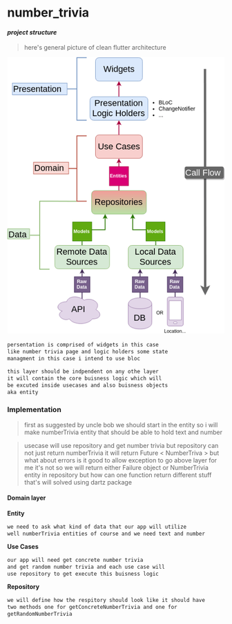 # number_trivia

#### *project structure*
> here's general picture of clean flutter architecture

![](./pics/general_cleran_flutter_architecture.webp)

```
persentation is comprised of widgets in this case
like number trivia page and logic holders some state
managment in this case i intend to use bloc
```

```
this layer should be indpendent on any othe layer
it will contain the core buisness logic which will
be excuted inside usecases and also buisness objects
aka entity
```

### Implementation

> first as suggested by uncle bob we should start in the entity
so i will make numberTrivia entity that should be able to hold
text and number

> usecase will use repository and get number trivia but repository
can not just return numberTrivia it will return Future < NumberTriva >
but what about errors is it good to allow exception to go above layer
for me it's not so we will return either Failure object or NumberTrivia
entity in repository but how can one function return different stuff
that's will solved using dartz package

#### Domain layer

**Entity**

```
we need to ask what kind of data that our app will utilize
well numberTrivia entities of course and we need text and number
```

**Use Cases**

```
our app will need get concrete number trivia
and get random number trivia and each use case will
use repository to get execute this buisness logic
```

**Repository**

```
we will define how the respitory should look like it should have
two methods one for getConcreteNumberTrivia and one for
getRandomNumberTrivia
```